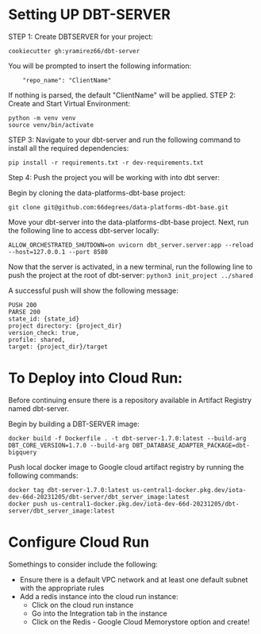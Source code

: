 # Setting UP DBT-SERVER 
STEP 1:
Create DBTSERVER for your project:
```
cookiecutter gh:yramirez66/dbt-server
```
You will be prompted to insert the following information:
```
    "repo_name": "ClientName"
```
If nothing is parsed, the default "ClientName" will be applied.
STEP 2:
Create and Start Virtual Environment: 
```
python -m venv venv
source venv/bin/activate
```

STEP 3:
 Navigate to your dbt-server and run the following command to install all the required dependencies:
 ```
pip install -r requirements.txt -r dev-requirements.txt
```

Step 4:
Push the project you will be working with into dbt server:
 
Begin by cloning the data-platforms-dbt-base project:
```
git clone git@github.com:66degrees/data-platforms-dbt-base.git
```
Move your dbt-server into the data-platforms-dbt-base project.
Next, run the following line to access dbt-server locally:
```
ALLOW_ORCHESTRATED_SHUTDOWN=on uvicorn dbt_server.server:app --reload --host=127.0.0.1 --port 8580 
```
Now that the server is activated, in a new terminal, run the following line to push the project at the root of dbt-server:
`python3 init_project ../shared`

A successful push will show the following message:

```
PUSH 200
PARSE 200
state_id: {state_id}
project directory: {project_dir}
version_check: true,
profile: shared,
target: {project_dir}/target
```


# To Deploy into Cloud Run:
Before continuing ensure there is a repository available in Artifact Registry named dbt-server.

Begin by building a DBT-SERVER image:
```
docker build -f Dockerfile . -t dbt-server-1.7.0:latest --build-arg DBT_CORE_VERSION=1.7.0 --build-arg DBT_DATABASE_ADAPTER_PACKAGE=dbt-bigquery
```

Push local docker image to Google cloud artifact registry by running the following commands:
```
docker tag dbt-server-1.7.0:latest us-central1-docker.pkg.dev/iota-dev-66d-20231205/dbt-server/dbt_server_image:latest
docker push us-central1-docker.pkg.dev/iota-dev-66d-20231205/dbt-server/dbt_server_image:latest
```

# Configure Cloud Run
Somethings to consider include the following:
- Ensure there is a default	VPC network and at least one default subnet with the appropriate rules 
- Add a redis instance into the cloud run instance:
    - Click on the cloud run instance
    - Go into the Integration tab in the instance 
    - Click on the Redis - Google Cloud Memorystore option and create!
